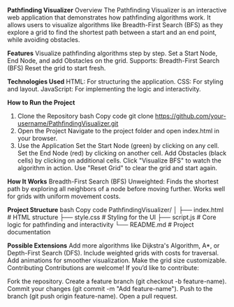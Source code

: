 **Pathfinding Visualizer**
Overview
The Pathfinding Visualizer is an interactive web application that demonstrates how pathfinding algorithms work. It allows users to visualize algorithms like Breadth-First Search (BFS) as they explore a grid to find the shortest path between a start and an end point, while avoiding obstacles.

**Features**
Visualize pathfinding algorithms step by step.
Set a Start Node, End Node, and add Obstacles on the grid.
Supports:
Breadth-First Search (BFS)
Reset the grid to start fresh.

**Technologies Used**
HTML: For structuring the application.
CSS: For styling and layout.
JavaScript: For implementing the logic and interactivity.

**How to Run the Project**
1. Clone the Repository
bash
Copy code
git clone https://github.com/your-username/PathfindingVisualizer.git
2. Open the Project
Navigate to the project folder and open index.html in your browser.
3. Use the Application
Set the Start Node (green) by clicking on any cell.
Set the End Node (red) by clicking on another cell.
Add Obstacles (black cells) by clicking on additional cells.
Click "Visualize BFS" to watch the algorithm in action.
Use "Reset Grid" to clear the grid and start again.

**How It Works**
Breadth-First Search (BFS)
Unweighted: Finds the shortest path by exploring all neighbors of a node before moving further.
Works well for grids with uniform movement costs.

**Project Structure**
bash
Copy code
PathfindingVisualizer/
│
├── index.html      # HTML structure
├── style.css       # Styling for the UI
├── script.js       # Core logic for pathfinding and interactivity
└── README.md       # Project documentation

**Possible Extensions**
Add more algorithms like Dijkstra's Algorithm, A*, or Depth-First Search (DFS).
Include weighted grids with costs for traversal.
Add animations for smoother visualization.
Make the grid size customizable.
Contributing
Contributions are welcome! If you’d like to contribute:

Fork the repository.
Create a feature branch (git checkout -b feature-name).
Commit your changes (git commit -m "Add feature-name").
Push to the branch (git push origin feature-name).
Open a pull request.
